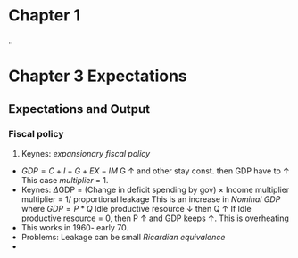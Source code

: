 
# Chapter 1
 ..
# Chapter 3 Expectations
## Expectations and Output
### Fiscal policy
1. Keynes: *expansionary fiscal policy*

- $GDP = C + I + G + EX - IM$
G &uarr; and other stay const. then GDP have to &uarr;
This case *multiplier* = 1.
- Keynes: $\Delta$GDP = (Change in deficit spending by gov) $\times$ Income multiplier
multiplier = 1/ proportional leakage
This is an increase in *Nominal GDP* where $GDP = P * Q$
Idle productive resource &darr;  then Q &uarr;
If Idle productive resource = 0, then P &uarr; and GDP keeps &uarr;. This is overheating
- This works in 1960- early 70.
- Problems: Leakage can be small *Ricardian equivalence*
- 



<!--stackedit_data:
eyJoaXN0b3J5IjpbMTMxMDE0MDk2LDEyMTI0MjU3NDAsODAxMT
M0MDQ2LDEyMjUxMDczMjVdfQ==
-->